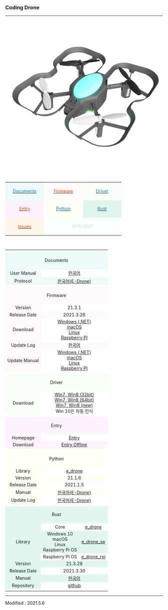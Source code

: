 ### Coding Drone

---
<!-------------------------------------------------------------------------------------------------------

    2020.4.2

    각 index.md 파일 변경 시 사소한 링크 수정이나 펌웨어 업데이트 등은 직접 수정해도 상관없으나

    디자인 변경, 테이블 구조 변경 등의 작업을 하게 되는 경우, nightly.md 파일에서 먼저 작업을 할 것.

    git에 올려 화면이 정상적으로 표시되는지를 확인하고, index.md 파일을 변경하는 것을 권장함

-------------------------------------------------------------------------------------------------------->

<style>

    td.documents { background: #EEFAFA !important; }
    td.firmware  { background: #FFF9FA !important; }
    td.driver    { background: #F7FFF7 !important; }
    td.entry     { background: #FEF3FE !important; }
    td.python    { background: #FFFEF5 !important; }
    td.rust      { background: #E1F7EE !important; }
    td.issues    { background: #FEF8EA !important; }
    td.byrobot   { background: #FAFEFE !important; }
    td.white     { background: #FFFFFF !important; }
    td.space     { background: #FFFFFF !important; }

    span.odd       { color: #0489B1; }
    span.even      { color: #FF4000; }
    span.byrobot   { color: #CCDDEE; }

</style>

<div align="center">
    <img src="/assets/images/products/byrobot_drone_8.png" alt="coding_drone">
    <table style="padding: 0px 0px 0px 0px;">
        <tr>
            <td width="110" class="documents"><div align="center">&nbsp;<br><a href="#Documents"><span class="odd">Documents</span></a><br>&nbsp;</div></td>
            <td width="110" class="firmware"><div align="center">&nbsp;<br><a href="#Firmware"><span class="even">Firmware</span></a><br>&nbsp;</div></td>
            <td width="110" class="driver"><div align="center">&nbsp;<br><a href="#Driver"><span class="odd">Driver</span></a><br>&nbsp;</div></td>
        </tr>
        <tr>
            <td width="110" class="entry"><div align="center">&nbsp;<br><a href="#Entry"><span class="even">Entry</span></a><br>&nbsp;</div></td>
            <td width="110" class="python"><div align="center">&nbsp;<br><a href="#Python"><span class="odd">Python</span></a><br>&nbsp;</div></td>
            <td width="110" class="rust"><div align="center">&nbsp;<br><a href="#Rust"><span class="odd">Rust</span></a><br>&nbsp;</div></td>
        </tr>
        <tr>
            <td width="110" class="issues"><div align="center">&nbsp;<br><a href="https://github.com/BYROBOT/drone8/issues/" target="_blank"><span class="even">Issues</span></a><br>&nbsp;</div></td>
            <td width="110" class="byrobot" colspan="2"><div align="center">&nbsp;<br><span class="byrobot">BYROBOT</span><br>&nbsp;</div></td>
        </tr>
    </table>
    <br>
    <table>
        <!-- Documents -->
        <tr><td colspan="3" class="space"></td></tr>
        <tr>
            <td colspan="3" class="documents"><div align="center"><a name="Documents"></a>&nbsp;<br>Documents<br>&nbsp;</div></td>
        </tr>
        <tr>
            <td class="documents"><div align="center">User Manual</div></td>
            <td colspan="2" class="white"><div align="center"><a href="/documents/kr/products/coding_drone/manual/user/">한국어</a></div></td>
        </tr>
        <tr>
            <td class="documents"><div align="center">Protocol</div></td>
            <td colspan="2" class="documents"><div align="center"><a href="/documents/kr/products/e_drone/protocol/" target="_blank">한국어(E-Drone)</a></div></td>
        </tr>
        <!-- Firmware -->
        <tr><td colspan="3" class="space"></td></tr>
        <tr>
            <td colspan="3" class="firmware"><div align="center"><a name="Firmware"></a>&nbsp;<br>Firmware<br>&nbsp;</div></td>
        </tr>
        <tr>
            <td class="firmware"><div align="center">Version</div></td>
            <td colspan="2" class="white"><div align="center">21.3.1</div></td>
        </tr>
        <tr>
            <td class="firmware"><div align="center">Release Date</div></td>
            <td colspan="2" class="firmware"><div align="center">2021.3.26</div></td>
        </tr>
        <tr>
            <td class="firmware"><div align="center">Download</div></td>
            <td colspan="2" class="white"><div align="center">
                <a href="https://drive.google.com/file/d/1XqAkc3gxe6HrqKQh8uQREdvZm23YRYbl/view?usp=sharing" target="_blank">Windows (.NET)</a><br>
                <!--<a href="https://drive.google.com/file/d/1wmIOCRX2Vn06QJb8zus15krbJjZx8jWm/view?usp=sharing" target="_blank">Windows</a><br>-->
                <a href="https://drive.google.com/file/d/1ve9Oj0JX4Y574pYhn2kAmNuKIQF_Ec54/view?usp=sharing" target="_blank">macOS</a><br>
                <a href="https://drive.google.com/file/d/1xUOds-TFACrc0P8oZB8WiID6jndeNkmg/view?usp=sharing" target="_blank">Linux</a><br>
                <a href="https://drive.google.com/file/d/1W7BWyoYGHjdHdVKfflKASZER1DtGSnXp/view?usp=sharing" target="_blank">Raspberry PI</a>
            </div></td>
        </tr>
        <tr>
            <td class="firmware"><div align="center">Update Log</div></td>
            <td colspan="2" class="firmware"><div align="center"><a href="/documents/kr/products/coding_drone/log/updates/firmware/">한국어</a></div></td>
        </tr>
        <tr>
            <td class="firmware"><div align="center">Update Manual</div></td>
            <td colspan="2" class="white">
                <div align="center">
                    <a href="/documents/kr/products/coding_drone/manual/update/drone4autoupdaterlight/">Windows (.NET)</a><br>
                    <!--<a href="/documents/kr/products/coding_drone/manual/update/drone_4_updater_windows/">Windows</a><br>-->
                    <a href="/documents/kr/products/coding_drone/manual/update/drone_4_updater_mac/">macOS</a><br>
                    <a href="/documents/kr/products/coding_drone/manual/update/drone_4_updater_linux/">Linux</a><br>
                    <a href="/documents/kr/products/coding_drone/manual/update/drone_4_updater_raspberry_pi/">Raspberry PI</a>
                </div>
            </td>
        </tr>
        <!-- Driver -->
        <tr><td colspan="3" class="space"></td></tr>
        <tr>
            <td colspan="3" class="driver"><div align="center"><a name="Driver"></a>&nbsp;<br>Driver<br>&nbsp;</div></td>
        </tr>
        <tr>
            <td class="driver">
                <div align="center">Download</div>
            </td>
            <td colspan="2" class="white">
                <div align="center"><a href="https://drive.google.com/open?id=1HisAPi3nipnnyuFklNXiKn46cV_5P0iy" target="_blank">Win7, Win8 (32bit)</a></div>
                <div align="center"><a href="https://drive.google.com/open?id=1Cm7fIt9XAi-dUNnqxVblNriL8oVfqekg" target="_blank">Win7, Win8 (64bit)</a></div>
                <div align="center"><a href="https://drive.google.com/open?id=1G6ma1HbzNSPqTcU9ir1I4lyYLobLM4K-" target="_blank">Win7, Win8 (new)</a></div>
                <div align="center">Win 10은 자동 인식</div>
            </td>
        </tr>
        <!-- Entry -->
        <tr><td colspan="3" class="space"></td></tr>
        <tr>
            <td colspan="3" class="entry"><div align="center"><a name="Entry"></a>&nbsp;<br>Entry<br>&nbsp;</div></td>
        </tr>
        <tr>
            <td class="entry"><div align="center">Homepage</div></td>
            <td colspan="2" class="white"><div align="center"><a href="https://playentry.org/" target="_blank">Entry</a></div></td>
        </tr>
        <tr>
            <td class="entry"><div align="center">Download</div></td>
            <td colspan="2" class="entry"><div align="center"><a href="https://playentry.org/#!/offlineEditor" target="_blank">Entry Offline</a></div></td>
        </tr>
        <!-- Python -->
        <tr><td colspan="3" class="space"></td></tr>
        <tr>
            <td colspan="3" class="python"><div align="center"><a name="Python"></a>&nbsp;<br>Python<br>&nbsp;</div></td>
        </tr>
        <tr>
            <td class="python"><div align="center">Library</div></td>
            <td colspan="2" class="white"><div align="center"><a href="https://pypi.org/project/e-drone/" target="_blank">e_drone</a></div></td>
        </tr>
        <tr>
            <td class="python"><div align="center">Version</div></td>
            <td colspan="2" class="python"><div align="center">21.1.6</div></td>
        </tr>
        <tr>
            <td class="python"><div align="center">Release Date</div></td>
            <td colspan="2" class="white"><div align="center">2021.1.5</div></td>
        </tr>
        <tr>
            <td class="python"><div align="center">Manual</div></td>
            <td colspan="2" class="python"><div align="center"><a href="/documents/kr/products/e_drone/library/python/e_drone/" target="_blank">한국어(E-Drone)</a></div></td>
        </tr>
        <tr>
            <td class="python"><div align="center">Update Log</div></td>
            <td colspan="2" class="white"><div align="center"><a href="/documents/kr/products/e_drone/log/updates/python/" target="_blank">한국어(E-Drone)</a></div></td>
        </tr>
        <tr><td colspan="3" class="space"></td></tr>
        <!-- Rust -->
        <tr>
            <td colspan="3" class="rust"><div align="center"><a name="Rust"></a>&nbsp;<br>Rust<br>&nbsp;</div></td>
        </tr>
        <tr>
            <td rowspan="3" class="rust"><div align="center">Library</div></td>
            <td class="white"><div align="center">Core</div></td>
            <td class="white"><div align="center"><a href="https://crates.io/crates/e_drone" target="_blank">e_drone</a></div></td>
        </tr>
        <tr>
            <td class="rust"><div align="center">
                Windows 10<br>
                macOS<br>
                Linux<br>
                Raspberry Pi OS
            </div></td>
            <td class="rust"><div align="center"><a href="https://crates.io/crates/e_drone_sp" target="_blank">e_drone_sp</a></div></td>
        </tr>
        <tr>
            <td class="white"><div align="center">Raspberry PI OS</div></td>
            <td class="white"><div align="center"><a href="https://crates.io/crates/e_drone_rpi" target="_blank">e_drone_rpi</a></div></td>
        </tr>
        <tr>
            <td class="rust"><div align="center">Version</div></td>
            <td colspan="2" class="rust"><div align="center">21.3.28</div></td>
        </tr>
        <tr>
            <td class="rust"><div align="center">Release Date</div></td>
            <td colspan="2" class="white"><div align="center">2021.3.30</div></td>
        </tr>
        <tr>
            <td class="rust"><div align="center">Manual</div></td>
            <td colspan="2" class="rust"><div align="center"><a href="https://docs.rs/e_drone/" target="_blank">한국어</a></div></td>
        </tr>
        <tr>
            <td class="rust"><div align="center">Repository</div></td>
            <td colspan="2" class="white"><div align="center"><a href="https://github.com/byrobot-rust/e_drone" target="_blank">github</a></div></td>
        </tr>
        <!-- End -->
        <tr><td colspan="3" class="space"></td></tr>
    </table>
</div>

---

Modified : 2021.5.6
